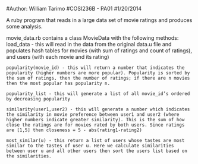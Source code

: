 #Author: William Tarimo
#COSI236B - PA01
#1/20/2014


A ruby program that reads in a large data set of movie ratings and produces some analysis.

movie_data.rb contains a class MovieData with the following methods:
	load_data - this will read in the data from the original data.u file and populates hash tables for movies (with sum of ratings and count of ratings), and users (with each movie and its rating)

	popularity(movie_id) - this will return a number that indicates the popularity (higher numbers are more popular). Popularity is sorted by the sum of ratings, then the number of ratings; if there are n movies then the most popular has popularity n.

	popularity_list - this will generate a list of all movie_id’s ordered by decreasing popularity

	similarity(user1,user2) - this will generate a number which indicates the similarity in movie preference between user1 and user2 (where higher numbers indicate greater similarity). This is the sum of how close the ratings are for movies rated by both users. Since ratings are [1,5] then closeness = 5 - abs(rating1-rating2)
	
	most_similar(u) - this return a list of users whose tastes are most similar to the tastes of user u. Here we calculate similarities between user u and all other users then sort the users list based on the similarities.